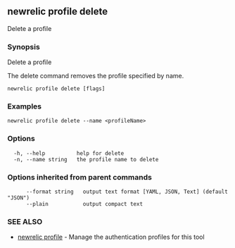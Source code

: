 ## newrelic profile delete

Delete a profile

### Synopsis

Delete a profile

The delete command removes the profile specified by name.


```
newrelic profile delete [flags]
```

### Examples

```
newrelic profile delete --name <profileName>
```

### Options

```
  -h, --help          help for delete
  -n, --name string   the profile name to delete
```

### Options inherited from parent commands

```
      --format string   output text format [YAML, JSON, Text] (default "JSON")
      --plain           output compact text
```

### SEE ALSO

* [newrelic profile](newrelic_profile.md)	 - Manage the authentication profiles for this tool

